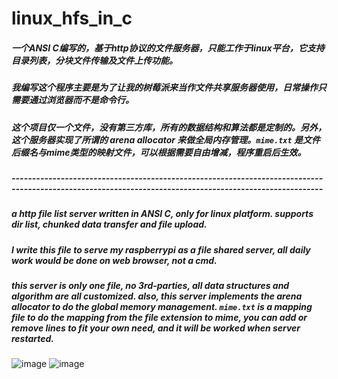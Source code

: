 # linux_hfs_in_c
##### 一个ANSI C编写的，基于http协议的文件服务器，只能工作于linux平台，它支持目录列表，分块文件传输及文件上传功能。
##### 我编写这个程序主要是为了让我的树莓派来当作文件共享服务器使用，日常操作只需要通过浏览器而不是命令行。
##### 这个项目仅一个文件，没有第三方库，所有的数据结构和算法都是定制的。另外，这个服务器实现了所谓的 arena allocator 来做全局内存管理。`mime.txt` 是文件后缀名与mime类型的映射文件，可以根据需要自由增减，程序重启后生效。
##### --------------------------------------------------------------------------------------------------------------------------------------------------------
##### a http file list server written in ANSI C, only for linux platform. supports dir list, chunked data transfer and file upload.
##### I write this file to serve my raspberrypi as a file shared server, all daily work would be done on web browser, not a cmd.
##### this server is only one file, no 3rd-parties, all data structures and algorithm are all customized. also, this server implements the arena allocator to do the global memory management. `mime.txt` is a mapping file to do the mapping from the file extension to mime, you can add or remove lines to fit your own need, and it will be worked when server restarted.

![image](https://github.com/user-attachments/assets/111423c5-b510-4035-8ef9-1b16d1afd413)
![image](https://github.com/user-attachments/assets/3a83b1e9-ce39-41a0-8084-f89fe641624b)




